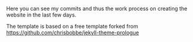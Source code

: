 Here you can see my commits and thus the work process on creating the website in the last few days.

The template is based on a free template forked from https://github.com/chrisbobbe/jekyll-theme-prologue
